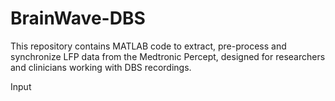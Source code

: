 # BrainWave-DBS
This repository contains MATLAB code to extract, pre-process and synchronize LFP data from the Medtronic Percept, designed for researchers and clinicians working with DBS recordings.

Input

